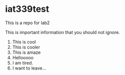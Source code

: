 # iat339test
This is a repo for lab2

This is important information that you should not ignore.

1. This is cool
2. This is cooler
3. This is amaze
4. Hellooooo
5. I am tired.
6. I want to leave...
